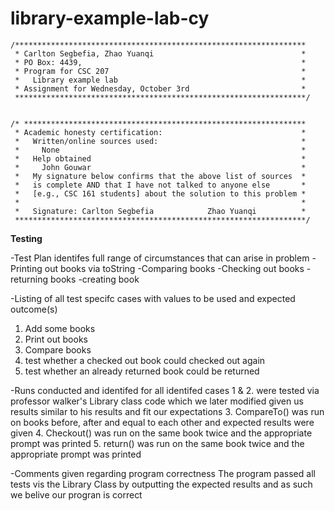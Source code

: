 # library-example-lab-cy

    /*****************************************************************
     * Carlton Segbefia, Zhao Yuanqi                                 *
     * PO Box: 4439,                                                 *
     * Program for CSC 207                                           *
     *   Library example lab                                         *
     * Assignment for Wednesday, October 3rd                         *
     *****************************************************************/


    /* ***************************************************************
     * Academic honesty certification:                               *
     *   Written/online sources used:                                *
     *     None                                                      *
     *   Help obtained                                               *
     *     John Gouwar                                               *
     *   My signature below confirms that the above list of sources  *
     *   is complete AND that I have not talked to anyone else       *
     *   [e.g., CSC 161 students] about the solution to this problem *
     *                                                               *
     *   Signature: Carlton Segbefia            Zhao Yuanqi          *
     *****************************************************************/
     
**Testing**

-Test Plan identifes full range of circumstances that can arise in problem
  -Printing out books via toString
  -Comparing books 
  -Checking out books
  -returning books 
  -creating book

-Listing of all test specifc cases with values to be used and expected outcome(s)
  1. Add some books
  2. Print out books 
  3. Compare books
  4. test whether a checked out book could checked out again
  5. test whether an already returned book could be returned

-Runs conducted and identifed for all identifed cases
  1 & 2. were tested via professor walker's Library class code which we later modified given us 
         results similar to his results and fit our expectations
  3. CompareTo() was run on books before, after and equal to each other and expected results were given 
  4. Checkout() was run on the same book twice and the appropriate prompt was printed 
  5. return() was run on the same book twice and the appropriate prompt was printed 

-Comments given regarding program correctness
  The program passed all tests vis the Library Class by outputting the expected results and as such we 
  belive our progran is correct
